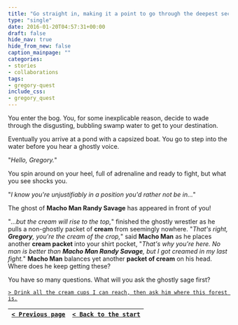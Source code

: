 ```yaml
---
title: "Go straight in, making it a point to go through the deepest sections, even if it means having to wade or swim through."
type: "single"
date: 2016-01-20T04:57:31+00:00
draft: false
hide_nav: true
hide_from_new: false
caption_mainpage: ""
categories:
- stories
- collaborations
tags:
- gregory-quest
include_css:
- gregory_quest
---
```


You enter the bog. You, for some inexplicable reason, decide to wade through the disgusting, bubbling swamp water to get to your destination.

Eventually you arrive at a pond with a capsized boat. You go to step into the water before you hear a ghostly voice.

"*Hello, Gregory.*"

You spin around on your heel, full of adrenaline and ready to fight, but what you see shocks you.

"*I know you're unjustifiably in a position you'd rather not be in…*"

The ghost of **Macho Man Randy Savage** has appeared in front of you!

"*...but the cream will rise to the top,*" finished the ghostly wrestler as he pulls a non-ghostly packet of **cream** from seemingly nowhere. "*That's right, **Gregory**, you're the cream of the crop,*" said **Macho Man** as he places another **cream packet** into your shirt pocket, "*That's why you're here. No man is better than **Macho Man Randy Savage**, but I got creamed in my last fight.*" **Macho Man** balances yet another **packet of cream** on his head. Where does he keep getting these?

You have so many questions. What will you ask the ghostly sage first?

[``> Drink all the cream cups I can reach, then ask him where this forest is.``](../7)

|[``< Previous page``](../5)|[``< Back to the start``](../)|
|---|---|